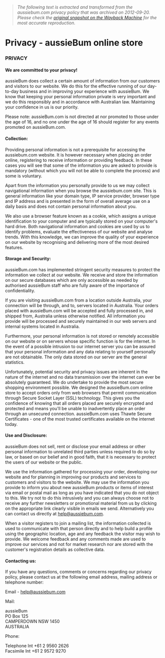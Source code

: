 > *The following text is extracted and transformed from the aussiebum.com privacy policy that was archived on 2012-09-20. Please check the [original snapshot on the Wayback Machine](https://web.archive.org/web/20120920005153id_/http%3A//www.aussiebum.com/privacy) for the most accurate reproduction.*

# Privacy - aussieBum online store

### PRIVACY

#### We are committed to your privacy!

aussieBum does collect a certain amount of information from our customers and visitors to our website. We do this for the effective running of our day-to-day business and in improving your experience with aussieBum. We know that keeping your personal information private is very important and we do this responsibly and in accordance with Australian law. Maintaining your confidence in us is our priority.

Please note: aussieBum.com is not directed at nor promoted to those under the age of 16, and no one under the age of 16 should register for any events promoted on aussieBum.com.

#### Collection: 

Providing personal information is not a prerequisite for accessing the aussiebum.com website. It is however necessary when placing an order online, registering to receive information or providing feedback. In these cases you will see that some of the information you are asked to provide is mandatory (without which you will not be able to complete the process) and some is voluntary.

Apart from the information you personally provide to us we may collect navigational information when you browse the aussiebum.com site. This is general information like your domain type, IP service provider, browser type and IP address and is presented in the form of overall average use on a daily basis and does not contain personal information about you. 

We also use a browser feature known as a cookie, which assigns a unique identification to your computer and are typically stored on your computer's hard drive. Both navigational information and cookies are used by us to identify problems, evaluate the effectiveness of our website and analyse trends. With this knowledge, we can improve the quality of your experience on our website by recognising and delivering more of the most desired features.

#### Storage and Security: 

aussieBum.com has implemented stringent security measures to protect the information we collect at our website. We receive and store the information on our secure databases which are only accessible as needed by authorised aussieBum staff who are fully aware of the importance of confidentiality. 

If you are visiting aussieBum.com from a location outside Australia, your connection will be through, and to, servers located in Australia. Your orders placed with aussieBum.com will be accepted and fully processed in, and shipped from, Australia unless otherwise notified. All information you provide will be processed and securely maintained in our web servers and internal systems located in Australia.

Furthermore, your personal information is not stored or remotely accessible on our website or on servers whose specific function is for the internet. In the event of a possible intrusion to our internet server you can be assured that your personal information and any data relating to yourself personally are not obtainable. The only data stored on our server are the general statistics.

Unfortunately, potential security and privacy issues are inherent in the nature of the internet and no data transmission over the internet can ever be absolutely guaranteed. We do undertake to provide the most secure shopping environment possible. We designed the aussieBum.com online store to accept orders only from web browsers that permit communication through Secure Socket Layer (SSL) technology. This gives you the confidence of knowing that all orders placed are securely encrypted and protected and means you'll be unable to inadvertently place an order through an unsecured connection. aussieBum.com uses Thawte Secure Certificates - one of the most trusted certificates available on the internet today.

#### Use and Disclosure: 

aussieBum does not sell, rent or disclose your email address or other personal information to unrelated third parties unless required to do so by law, or based on our belief and in good faith, that it is necessary to protect the users of our website or the public.

We use the information gathered for processing your order, developing our website and for planning in improving our products and services to customers and visitors to the website. We may use the information you provide to inform you about new aussieBum products or items of interest via email or postal mail as long as you have indicated that you do not object to this. We try not to do this intrusively and you can always choose not to receive any further newsletters or promotional material from us by clicking on the appropriate link clearly visible in emails we send. Alternatively you can contact us directly at help@aussiebum.com.

When a visitor registers to join a mailing list, the information collected is used to communicate with that person directly and to help build a profile using the geographic location, age and any feedback the visitor may wish to provide. We welcome feedback and any comments made are used to improve our services and not for market research nor are stored with the customer's registration details as collective data.

#### Contacting us:

If you have any questions, comments or concerns regarding our privacy policy, please contact us at the following email address, mailing address or telephone number: 

Email - [help@aussiebum.com](mailto:help@aussiebum.com)

Mail: 

aussieBum   
PO Box 125   
CAMPERDOWN NSW 1450   
AUSTRALIA 

Phone: 

Telephone Int +61 2 9560 2626   
Facsimile Int +61 2 9572 9270 
